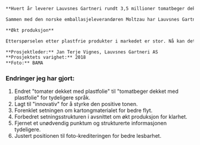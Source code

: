 ```markdown
**Hvert år leverer Lauvsnes Gartneri rundt 3,5 millioner tomatbeger dekket med plastfolie til markedet. Grofondet støtter nå Lauvsnes Gartneri i et prosjekt som skal bidra til utviklingen av en ny og plastfri emballasjeløsning.**

Sammen med den norske emballasjeleverandøren Moltzau har Lauvsnes Gartneri utviklet en innovativ, plastfri emballasjeløsning for cherrytomater. Det nye pappbegeret vil benytte kartongmateriale bestående av 100 % ren og ny cellulosefiber fra skogen. Begrene vil ha en cellulosebasert klar folie over størsteparten av frontsiden og et stykke nedover den ene siden av begeret. Denne folien ligner på plast, men kan kastes i papirsøppelet.

**Økt produksjon**

Etterspørselen etter plastfrie produkter i markedet er stor. Nå kan dette snart bli en realitet for norske tomater, noe som også vil bidra til økt produksjon. "Vi ser at forbrukerne i større grad etterspør produkter uten plast. Vi forventer derfor at en ny og plastfri emballasje vil påvirke etterspørselen etter norske tomater positivt," sier prosjektleder for emballasjeprosjektet, Jan Terje Vignes fra Lauvsnes Gartneri AS. Det estimeres at test- og utviklingsperioden for prosjektet vil vare rundt seks måneder før den nye emballasjen kan tas i bruk i markedet. Med som ressursperson og rådgiver i prosjektet har Lauvsnes også fått markedssjef Christian Mjaaseth i Gartnerhallen.

**Prosjektleder:** Jan Terje Vignes, Lauvsnes Gartneri AS  
**Prosjektets varighet:** 2018  
**Foto:** BAMA
```

### Endringer jeg har gjort:
1. Endret "tomater dekket med plastfolie" til "tomatbeger dekket med plastfolie" for tydeligere språk.
2. Lagt til "innovativ" for å styrke den positive tonen.
3. Forenklet setningen om kartongmaterialet for bedre flyt.
4. Forbedret setningsstrukturen i avsnittet om økt produksjon for klarhet.
5. Fjernet et unødvendig punktum og strukturerte informasjonen tydeligere.
6. Justert positionen til foto-krediteringen for bedre lesbarhet.